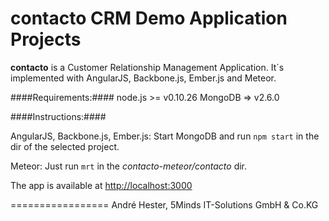 # contacto CRM Demo Application Projects #
__contacto__ is a Customer Relationship Management Application. It´s implemented with AngularJS, Backbone.js, Ember.js and Meteor.

####Requirements:####
node.js >= v0.10.26
MongoDB => v2.6.0

####Instructions:####

AngularJS, Backbone.js, Ember.js:
Start MongoDB and run `npm start` in the dir of the selected project.

Meteor:
Just run `mrt` in the _contacto-meteor/contacto_ dir.

The app is available at [http://localhost:3000](http://localhost:3000) 

=================
André Hester, 5Minds IT-Solutions GmbH & Co.KG

